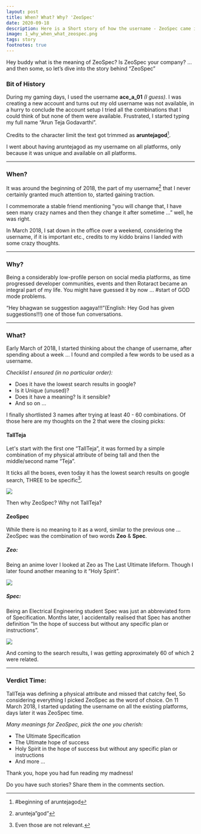 ```yaml
---
layout: post
title: When? What? Why? 'ZeoSpec'
date: 2020-09-18
description: Here is a Short story of how the username - ZeoSpec came into existence, what does it mean and more. Along with the memories of aruntejagod.
image: 1_why_when_what_zeospec.png
tags: story
footnotes: true
---
```

Hey buddy what is the meaning of ZeoSpec? Is ZeoSpec your company? … and then some, so let’s dive into the story behind “ZeoSpec”

### Bit of History

During my gaming days, I used the username **ace_a_01** *(I guess)*. I was creating a new account and turns out my old username was not available, in a hurry to conclude the account setup I tried all the combinations that I could think of but none of them were available. Frustrated, I started typing my full name “Arun Teja Godavarthi”.

Credits to the character limit the text got trimmed as **aruntejagod**[^1]. 

I went about having aruntejagod as my username on all platforms, only because it was unique and available on all platforms.

***

### When?

It was around the beginning of 2018, the part of my username[^2] that I never certainly granted much attention to, started gaining traction.

I commemorate a stable friend mentioning “you will change that, I have seen many crazy names and then they change it after sometime …” well, he was right.

In March 2018, I sat down in the office over a weekend, considering the username, if it is important etc., credits to my kiddo brains I landed with some crazy thoughts.

***

### Why?

Being a considerably low-profile person on social media platforms, as time progressed developer communities, events and then Rotaract became an integral part of my life. You might have guessed it by now … #start of GOD mode problems.

“Hey bhagwan se suggestion aagaya!!!”(English: Hey God has given suggestions!!!) one of those fun conversations.

***

### What?

Early March of 2018, I started thinking about the change of username, after spending about a week … I found and compiled a few words to be used as a username.

*Checklist I ensured (in no particular order):*

- Does it have the lowest search results in google?
- Is it Unique (unused)?
- Does it have a meaning? Is it sensible? 
- And so on …

I finally shortlisted 3 names after trying at least 40 - 60 combinations. Of those here are my thoughts on the 2 that were the closing picks:

#### TallTeja

Let's start with the first one “TallTeja”, it was formed by a simple combination of my physical attribute of being tall and then the middle/second name “Teja”.

It ticks all the boxes, even today it has the lowest search results on google search, THREE to be specific[^3].

![]({{site.baseurl}}/images/1_tallteja.png)

Then why ZeoSpec? Why not TallTeja?

#### ZeoSpec

While there is no meaning to it as a word, similar to the previous one … ZeoSpec was the combination of two words **Zeo** & **Spec**.

##### Zeo:

Being an anime lover I looked at Zeo as The Last Ultimate lifeform. Though I later found another meaning to it “Holy Spirit”.

![]({{site.baseurl}}/images/1_Zeo.png)

##### Spec:

Being an Electrical Engineering student Spec was just an abbreviated form of Specification. Months later, I accidentally realised that Spec has another definition “In the hope of success but without any specific plan or instructions”.

![]({{site.baseurl}}/images/1_spec.png)

And coming to the search results, I was getting approximately 60 of which 2 were related.

***

### Verdict Time:

TallTeja was defining a physical attribute and missed that catchy feel, So considering everything I picked ZeoSpec as the word of choice. On 11 March 2018, I started updating the username on all the existing platforms, days later it was ZeoSpec time.

*Many meanings for ZeoSpec, pick the one you cherish:*
- The Ultimate Specification
- The Ultimate hope of success
- Holy Spirit in the hope of success but without any specific plan or instructions
- And more ...

Thank you, hope you had fun reading my madness! 

Do you have such stories? Share them in the comments section.

[^1]: #beginning of aruntejagod
[^2]: arunteja”god”
[^3]: Even those are not relevant.